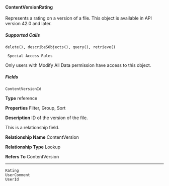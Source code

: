 #### ContentVersionRating

Represents a rating on a version of a file. This object is available in API version 42.0 and later.

##### Supported Calls
```
delete(), describeSObjects(), query(), retrieve()

 Special Access Rules

```
Only users with Modify All Data permission have access to this object.

##### Fields

```
ContentVersionId

```

**Type**
reference

**Properties**
Filter, Group, Sort

**Description**
ID of the version of the file.

This is a relationship field.

**Relationship Name**
ContentVersion

**Relationship Type**
Lookup

**Refers To**
ContentVersion


-----

```
Rating
UserComment
UserId
